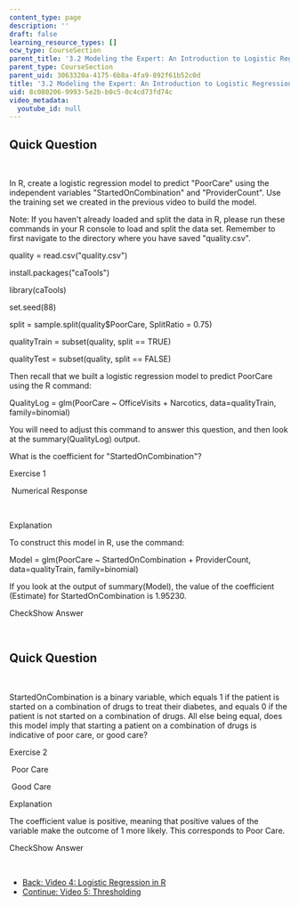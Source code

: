 ```yaml
---
content_type: page
description: ''
draft: false
learning_resource_types: []
ocw_type: CourseSection
parent_title: '3.2 Modeling the Expert: An Introduction to Logistic Regression'
parent_type: CourseSection
parent_uid: 3063320a-4175-6b8a-4fa9-892f61b52c0d
title: '3.2 Modeling the Expert: An Introduction to Logistic Regression'
uid: 8c080206-9993-5e2b-b0c5-0c4cd73fd74c
video_metadata:
  youtube_id: null
---
```

## Quick Question

 

In R, create a logistic regression model to predict "PoorCare" using the independent variables "StartedOnCombination" and "ProviderCount". Use the training set we created in the previous video to build the model.

Note: If you haven't already loaded and split the data in R, please run these commands in your R console to load and split the data set. Remember to first navigate to the directory where you have saved "quality.csv".

quality = read.csv("quality.csv")

install.packages("caTools")

library(caTools)

set.seed(88)

split = sample.split(quality$PoorCare, SplitRatio = 0.75)

qualityTrain = subset(quality, split == TRUE)

qualityTest = subset(quality, split == FALSE)

Then recall that we built a logistic regression model to predict PoorCare using the R command:

QualityLog = glm(PoorCare ~ OfficeVisits + Narcotics, data=qualityTrain, family=binomial)

You will need to adjust this command to answer this question, and then look at the summary(QualityLog) output.

What is the coefficient for "StartedOnCombination"?

Exercise 1

&nbsp;Numerical Response&nbsp;

 

Explanation

To construct this model in R, use the command:

Model = glm(PoorCare ~ StartedOnCombination + ProviderCount, data=qualityTrain, family=binomial)

If you look at the output of summary(Model), the value of the coefficient (Estimate) for StartedOnCombination is 1.95230.

CheckShow Answer

 

## Quick Question

 

StartedOnCombination is a binary variable, which equals 1 if the patient is started on a combination of drugs to treat their diabetes, and equals 0 if the patient is not started on a combination of drugs. All else being equal, does this model imply that starting a patient on a combination of drugs is indicative of poor care, or good care?

Exercise 2

&nbsp;Poor Care&nbsp;

&nbsp;Good Care&nbsp;

Explanation

The coefficient value is positive, meaning that positive values of the variable make the outcome of 1 more likely. This corresponds to Poor Care.

CheckShow Answer

 

- [Back: Video 4: Logistic Regression in R](./resolveuid/8fc17cbb03cdce23b5880c21e7dc33e8)
- [Continue: Video 5: Thresholding](./resolveuid/7bf86a6c2bb6629ed20e4dd216833197)